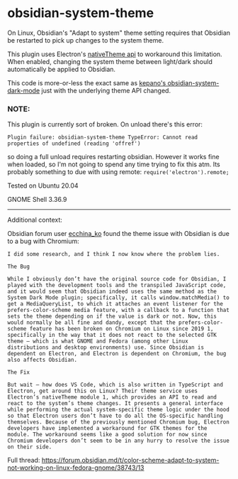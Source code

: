 # obsidian-system-theme

On Linux, Obsidian's "Adapt to system" theme setting requires that Obsidian be restarted to pick up changes to the system theme.

This plugin uses Electron's [nativeTheme api](https://www.electronjs.org/docs/latest/api/native-theme) to workaround this limitation. When enabled, changing the system theme between light/dark should automatically be applied to Obsidian.

This code is more-or-less the exact same as [kepano's obsidian-system-dark-mode](https://github.com/kepano/obsidian-system-dark-mode) just with the underlying theme API changed.


### NOTE:
This plugin is currently sort of broken. On unload there's this error:
```
Plugin failure: obsidian-system-theme TypeError: Cannot read properties of undefined (reading 'offref')
```
so doing a full unload requires restarting obsidian. However it works fine when loaded, so I'm not going to spend any time trying to fix this atm. Its probably something to due with using remote: `require('electron').remote;`

Tested on Ubuntu 20.04

GNOME Shell 3.36.9

----

Additional context:

Obsidian forum user [ecchina_ko](https://forum.obsidian.md/u/ecchina_ko) found the theme issue with Obsidian is due to a bug with Chromium:
```
I did some research, and I think I now know where the problem lies.

The Bug

While I obviously don’t have the original source code for Obsidian, I played with the development tools and the transpiled JavaScript code, and it would seem that Obsidian indeed uses the same method as the System Dark Mode plugin; specifically, it calls window.matchMedia() to get a MediaQueryList, to which it attaches an event listener for the prefers-color-scheme media feature, with a callback to a function that sets the theme depending on if the value is dark or not. Now, this would normally be all fine and dandy, except that the prefers-color-scheme feature has been broken on Chromium on Linux since 2019 1, specifically in the way that it does not react to the selected GTK theme – which is what GNOME and Fedora (among other Linux distributions and desktop environments) use. Since Obsidian is dependent on Electron, and Electron is dependent on Chromium, the bug also affects Obsidian.

The Fix

But wait – how does VS Code, which is also written in TypeScript and Electron, get around this on Linux? Their theme service uses Electron’s nativeTheme module 1, which provides an API to read and react to the system’s theme changes. It presents a general interface while performing the actual system-specific theme logic under the hood so that Electron users don’t have to do all the OS-specific handling themselves. Because of the previously mentioned Chromium bug, Electron developers have implemented a workaround for GTK themes for the module. The workaround seems like a good solution for now since Chromium developers don’t seem to be in any hurry to resolve the issue on their side.
```
Full thread: https://forum.obsidian.md/t/color-scheme-adapt-to-system-not-working-on-linux-fedora-gnome/38743/13